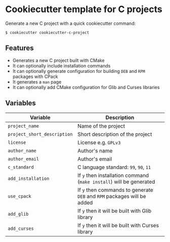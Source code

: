 # Cookiecutter template for C projects

Generate a new C project with a quick cookiecutter command:

```
$ cookiecutter cookiecutter-c-project
```

## Features

- Generates a new C project built with CMake
- It can optionally include installation commands
- It can optionally generate configuration for building `DEB` and `RPM` packages with CPack
- It generates a `man` page
- It can optionally add CMake configuration for Glib and Curses libraries

## Variables

| Variable       | Description         |
|----------------|---------------------|
| `project_name` | Name of the project |
| `project_short_description` | Short description of the project |
| `license` | License e.g. `GPLv3` |
| `author_name` | Author's name |
| `author_email` | Author's email |
| `c_standard` | C language standard: `99`, `90`, `11` |
| `add_installation` | If `y` then installation command (`make install`) will be generated |
| `use_cpack` | If `y` then commands to generate `DEB` and `RPM` packages will be added |
| `add_glib` | If `y` then it will be built with Glib library |
| `add_curses` | If `y` then it will be built with Curses library |


